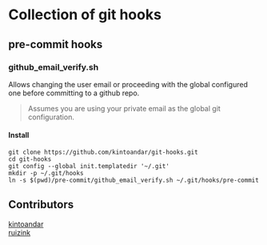 # Collection of git hooks

## pre-commit hooks

### github_email_verify.sh
Allows changing the user email or proceeding with the global configured one before committing to a github repo.  
> Assumes you are using your private email as the global git configuration.

#### Install
```
git clone https://github.com/kintoandar/git-hooks.git
cd git-hooks
git config --global init.templatedir '~/.git'
mkdir -p ~/.git/hooks
ln -s $(pwd)/pre-commit/github_email_verify.sh ~/.git/hooks/pre-commit
```

## Contributors
[kintoandar](https://github.com/kintoandar)  
[ruizink](https://github.com/ruizink)
